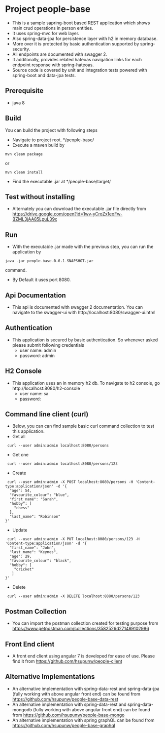 # Project people-base
- This is a sample sapring-boot based REST application which shows main crud operations in person entities. 
- It uses spring-mvc for web layer.
- Also spring-data-jpa for persistence layer with h2 in memory database.
- More over it is protected by basic authentication supported by spring-security.
- All endpoints are documented with swagger 2.
- It additonally, provides related hateoas navigation links for each endpoint response with spring-hateoas.
- Source code is covered by unit and integration tests powered with spring-boot and data-jpa tests.

## Prerequisite
- java 8

## Build
You can build the project with following steps
- Navigate to project root. */people-base/
- Execute a maven build by 
```shell
mvn clean package
```
or 
```shell
mvn clean install
```
- Find the executable .jar at */people-base/target/

## Test without installing
- Alternately you can download the executable .jar file directly from https://drive.google.com/open?id=1wv-yCroZx1eoFw-BZML3jAA85LpuL39x

## Run
- With the executable .jar made with the previous step, you can run the application by 
```shell
java -jar people-base-0.0.1-SNAPSHOT.jar
```
command.
- By Default it uses port 8080.

## Api Documentation
- This api is documented with swagger 2 documentation. You can navigate to the swagger-ui with http://localhost:8080/swagger-ui.html

## Authentication 
- This application is secured by basic authentication. So whenever asked please submit following credentials
    - user name: admin
    - password: admin

## H2 Console
- This application uses an in memory h2 db. To navigate to h2 console, go http://localhost:8080/h2-console
    - user name: sa
    - password:

## Command line client (curl)
- Below, you can can find sample basic curl command collection to test this application. 
- Get all
```shell
 curl --user admin:admin localhost:8080/persons
```
- Get one
```shell
 curl --user admin:admin localhost:8080/persons/123
```
- Create
```shell
 curl --user admin:admin -X POST localhost:8080/persons -H 'Content-type:application/json' -d '{
  "age": 54,
  "favourite_colour": "blue",
  "first_name": "Sarah",
  "hobby": [
    "chess"
  ],
  "last_name": "Robinson"
}'
```
- Update
```shell
 curl --user admin:admin -X PUT localhost:8080/persons/123 -H 'Content-type:application/json' -d '{
  "first_name": "John",
  "last_name": "Keynes",
  "age": 29,
  "favourite_colour": "black",
  "hobby": [
    "cricket"
   ]
}'
```
- Delete
```shell
 curl --user admin:admin -X DELETE localhost:8080/persons/123
```

## Postman Collection
- You can import the postman collection created for testing purpose from https://www.getpostman.com/collections/3582526d271489102986
    
## Front End client
- A front end client using angular 7 is developed for ease of use. Please find it from https://github.com/hsupunw/people-client

## Alternative Implementations
- An alternative implementation with spring-data-rest and spring-data-jpa (fully working with above angular front end) can be found from https://github.com/hsupunw/people-base-data-rest
- An alternative implementation with spring-data-rest and spring-data-mongodb (fully working with above angular front end) can be found from https://github.com/hsupunw/people-base-mongo
- An alternative implementation with spring graphQL can be found from https://github.com/hsupunw/people-base-graphql
